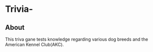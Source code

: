 # Trivia-

## About
This triva gane tests knowledge regarding various dog breeds and the American Kennel Club(AKC).